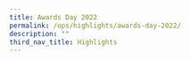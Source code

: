 ```yaml
---
title: Awards Day 2022
permalink: /ops/highlights/awards-day-2022/
description: ""
third_nav_title: Highlights
---
```


